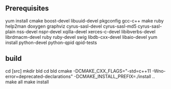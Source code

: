 ## Prerequisites
yum install cmake boost-devel libuuid-devel pkgconfig gcc-c++ make ruby help2man doxygen graphviz cyrus-sasl-devel cyrus-sasl-md5 cyrus-sasl-plain nss-devel nspr-devel xqilla-devel xerces-c-devel libibverbs-devel librdmacm-devel ruby ruby-devel swig libdb-cxx-devel libaio-devel
yum install python-devel python-qpid qpid-tests

## build
cd [src]
mkdir bld
cd bld
cmake -DCMAKE_CXX_FLAGS="-std=c++11 -Wno-error=deprecated-declarations" -DCMAKE_INSTALL_PREFIX=./install ..
make all
make install

